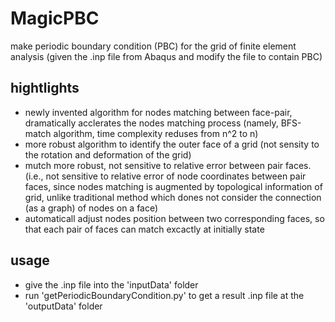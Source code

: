 # MagicPBC
make periodic boundary condition (PBC) for the grid of finite element analysis 
(given the .inp file from Abaqus and modify the file to contain PBC) 

## hightlights
+ newly invented algorithm for nodes matching between face-pair, 
    dramatically acclerates the nodes matching process
    (namely, BFS-match algorithm, time complexity reduses from n^2 to n)
+ more robust algorithm to identify the outer face of a grid
    (not sensity to the rotation and deformation of the grid)
+ mutch more robust, not sensitive to relative error between pair faces.
    (i.e., not sensitive to relative error of node coordinates between pair faces, 
    since nodes matching is augmented by topological information of grid, 
    unlike traditional method which dones not consider the connection (as a graph) of nodes on a face)
+ automaticall adjust nodes position between two corresponding faces, 
    so that each pair of faces can match excactly at initially state

## usage
+ give the .inp file into the 'inputData' folder
+ run 'getPeriodicBoundaryCondition.py' to get a result .inp file at the 'outputData' folder
